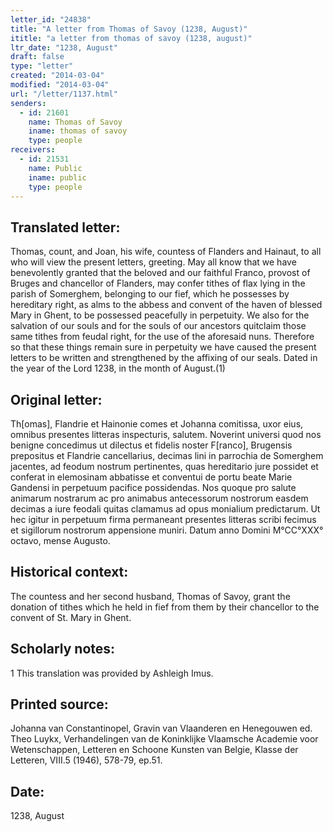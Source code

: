 ```yaml
---
letter_id: "24838"
title: "A letter from Thomas of Savoy (1238, August)"
ititle: "a letter from thomas of savoy (1238, august)"
ltr_date: "1238, August"
draft: false
type: "letter"
created: "2014-03-04"
modified: "2014-03-04"
url: "/letter/1137.html"
senders:
  - id: 21601
    name: Thomas of Savoy
    iname: thomas of savoy
    type: people
receivers:
  - id: 21531
    name: Public
    iname: public
    type: people
---
```

<h2> Translated letter:</h2>Thomas, count, and Joan, his wife, countess of Flanders and Hainaut, to all who will view the present letters, greeting.
	May all know that we have benevolently granted that the beloved and our faithful Franco, provost of Bruges and chancellor of Flanders, may confer tithes of flax lying in the parish of Somerghem, belonging to our fief, which he possesses by hereditary right, as alms to the abbess and convent of the haven of blessed Mary in Ghent, to be possessed peacefully in perpetuity.  We also for the salvation of our souls and for the souls of our ancestors quitclaim those same tithes from feudal right, for the use of the aforesaid nuns.
	Therefore so that these things remain sure in perpetuity we have caused the present letters to be written and strengthened by the affixing of our seals.
	Dated in the year of the Lord 1238, in the month of August.(1)
<h2 class="mt-4"> Original letter:</h2>Th[omas], Flandrie et Hainonie comes et Johanna comitissa, uxor eius, omnibus presentes litteras inspecturis, salutem.
Noverint universi quod nos benigne concedimus ut dilectus et fidelis noster F[ranco], Brugensis prepositus et Flandrie cancellarius, decimas lini in parrochia de Somerghem jacentes, ad feodum nostrum pertinentes, quas hereditario jure possidet et conferat in elemosinam abbatisse et conventui de portu beate Marie Gandensi in perpetuum pacifice possidendas. Nos quoque pro salute animarum nostrarum ac pro animabus antecessorum nostrorum easdem decimas a iure feodali quitas clamamus ad opus monialium predictarum.
Ut hec igitur in perpetuum firma permaneant presentes litteras scribi fecimus et sigillorum nostrorum appensione muniri.
Datum anno Domini M°CC°XXX° octavo, mense Augusto.
<h2 class="mt-4"> Historical context:</h2>The countess and her second husband, Thomas of Savoy, grant the donation of tithes which he held in fief from them by their chancellor to the convent of St. Mary in Ghent.
<h2 class="mt-4"> Scholarly notes:</h2>1 This translation was provided by Ashleigh Imus.
<h2 class="mt-4"> Printed source:</h2>Johanna van Constantinopel, Gravin van Vlaanderen en Henegouwen ed. Theo Luykx, Verhandelingen van de Koninklijke Vlaamsche Academie voor Wetenschappen, Letteren en Schoone Kunsten van Belgie, Klasse der Letteren, VIII.5 (1946), 578-79, ep.51.
<h2 class="mt-4"> Date:</h2>1238, August